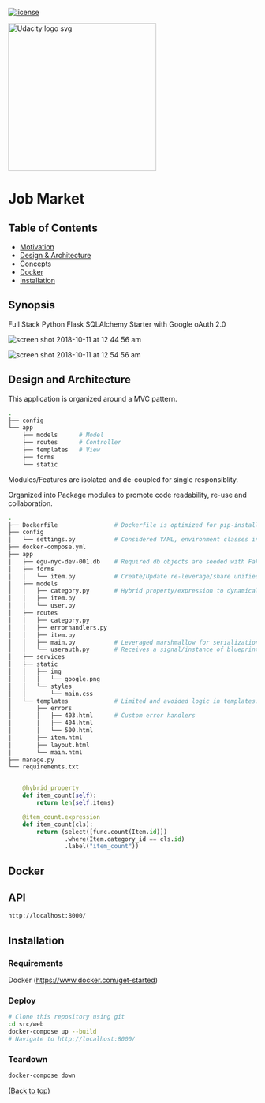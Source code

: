 [![license](https://img.shields.io/badge/license-MIT-blue.svg)](https://choosealicense.com/)

<a href="https://www.udacity.com/">
  <img src="https://s3-us-west-1.amazonaws.com/udacity-content/rebrand/svg/logo.min.svg" width="300" alt="Udacity logo svg">
</a> 

# Job Market

## Table of Contents <!-- omit in toc -->

- [Motivation](##Motivation)
- [Design & Architecture](#Design-and-Architecture)
- [Concepts](#Concepts)
- [Docker](##Docker)
- [Installation](#Installation)

## Synopsis

Full Stack Python Flask SQLAlchemy Starter with Google oAuth 2.0

![screen shot 2018-10-11 at 12 44 56 am](https://user-images.githubusercontent.com/4943759/46781311-f89b2500-ccee-11e8-8cca-7db4ab5ba128.png)

![screen shot 2018-10-11 at 12 54 56 am](https://user-images.githubusercontent.com/4943759/46781655-ae1aa800-ccf0-11e8-9215-633493a16738.png)

## Design and Architecture

This application is organized around a MVC pattern. 

```bash
.
├── config
└── app
    ├── models      # Model
    ├── routes      # Controller
    ├── templates   # View
    ├── forms
    └── static
```
Modules/Features are isolated and de-coupled for single responsiblity. 

Organized into Package modules to promote code readability, re-use and collaboration.

```bash
.
├── Dockerfile                # Dockerfile is optimized for pip-install Container caching.
├── config                      
│   └── settings.py           # Considered YAML, environment classes inherit from Default class.
├── docker-compose.yml
├── app
│   ├── egu-nyc-dev-001.db    # Required db objects are seeded with Faker library.
│   ├── forms
│   │   └── item.py           # Create/Update re-leverage/share unified form.
│   ├── models
│   │   ├── category.py       # Hybrid property/expression to dynamically calc child relationships.
│   │   ├── item.py
│   │   └── user.py
│   ├── routes
│   │   ├── category.py
│   │   ├── errorhandlers.py
│   │   ├── item.py
│   │   ├── main.py           # Leveraged marshmallow for serialization. Single endpoint with nested children.
│   │   └── userauth.py       # Receives a signal/instance of blueprint and token via Flask-Dance.
│   ├── services
│   ├── static
│   │   ├── img
│   │   │   └── google.png
│   │   └── styles
│   │       └── main.css
│   └── templates             # Limited and avoided logic in templates. Used Bootstrap and modal window.
│       ├── errors
│       │   ├── 403.html      # Custom error handlers
│       │   ├── 404.html
│       │   └── 500.html
│       ├── item.html
│       ├── layout.html
│       └── main.html
├── manage.py
└── requirements.txt
```

``` python

    @hybrid_property
    def item_count(self):
        return len(self.items)

    @item_count.expression
    def item_count(cls):
        return (select([func.count(Item.id)])
                .where(Item.category_id == cls.id)
                .label("item_count"))
```
## Docker

## API

```bash
http://localhost:8000/
```

## Installation

### Requirements

Docker (https://www.docker.com/get-started)

### Deploy

```bash
# Clone this repository using git
cd src/web
docker-compose up --build
# Navigate to http://localhost:8000/
```

### Teardown

```bash
docker-compose down
```

[(Back to top)](#top)
